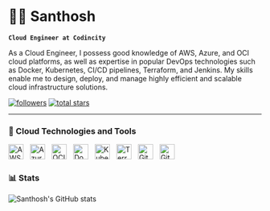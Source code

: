 # 🏄‍♂️ Santhosh

**`Cloud Engineer at Codincity`**

As a Cloud Engineer, I possess good knowledge of AWS, Azure, and OCI cloud platforms, as well as expertise in popular DevOps technologies such as Docker, Kubernetes, CI/CD pipelines, Terraform, and Jenkins. My skills enable me to design, deploy, and manage highly efficient and scalable cloud infrastructure solutions.

   <p align="left">      
      <a href="https://github.com/Santhosh-SNTS?tab=followers">
         <img alt="followers" title="Follow me on Github" src="https://custom-icon-badges.demolab.com/github/followers/Santhosh-SNTS?color=236ad3&labelColor=1155ba&style=for-the-badge&logo=person-add&label=Follow&logoColor=white"/></a>
      <a href="https://github.com/Santhosh-SNTS?tab=repositories&sort=stargazers">
         <img alt="total stars" title="Total stars on GitHub" src="https://custom-icon-badges.demolab.com/github/stars/Santhosh-SNTS?color=55960c&style=for-the-badge&labelColor=488207&logo=star"/></a>
   </p>

---

### 🧰 Cloud Technologies and Tools

<img align="left" alt="AWS" width="30px" style="padding-right:10px;" src="https://cdn.jsdelivr.net/gh/devicons/devicon/icons/amazonwebservices/amazonwebservices-original.svg" />
<img align="left" alt="Azure" width="30px" style="padding-right:10px;" src="https://cdn.jsdelivr.net/gh/devicons/devicon/icons/azure/azure-original.svg" />
<img align="left" alt="OCI" width="30px" style="padding-right:10px;" src="https://cdn.jsdelivr.net/gh/devicons/devicon/icons/oracle/oracle-original.svg" />
<img align="left" alt="Docker" width="30px" style="padding-right:10px;" src="https://cdn.jsdelivr.net/gh/devicons/devicon/icons/docker/docker-original.svg" />
<img align="left" alt="Kubernetes" width="30px" style="padding-right:10px;" src="https://cdn.jsdelivr.net/gh/devicons/devicon/icons/kubernetes/kubernetes-plain-wordmark.svg" />
<img align="left" alt="Terraform" width="30px" style="padding-right:10px;" src="https://cdn.jsdelivr.net/gh/devicons/devicon/icons/terraform/terraform-original.svg" />
<img align="left" alt="Git" width="30px" style="padding-right:10px;" src="https://cdn.jsdelivr.net/gh/devicons/devicon/icons/git/git-original.svg" />
<img align="left" alt="GitHub" width="30px" style="padding-right:10px;" src="https://cdn.jsdelivr.net/gh/devicons/devicon/icons/github/github-original.svg" />

<br />

#


### 📊 Stats

![Santhosh's GitHub stats](https://github-readme-stats.vercel.app/api?username=Santhosh-SNTS&show_icons=true&theme=blue-green)


#
